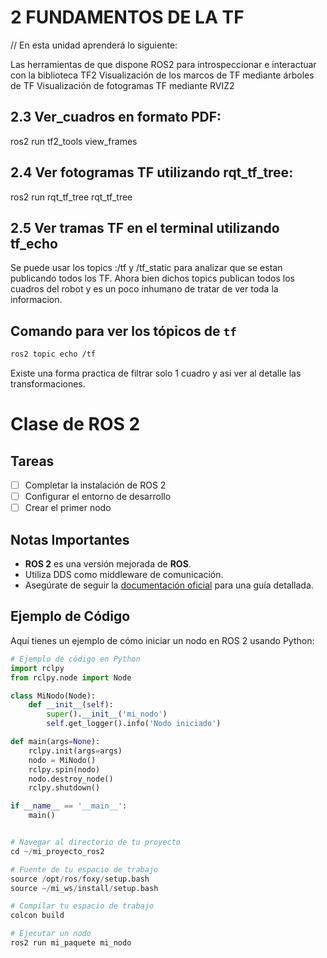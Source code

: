 


# 2 FUNDAMENTOS DE LA TF
// En esta unidad aprenderá lo siguiente:

Las herramientas de que dispone ROS2 para introspeccionar e interactuar con la biblioteca TF2
Visualización de los marcos de TF mediante árboles de TF
Visualización de fotogramas TF mediante RVIZ2

## 2.3 Ver_cuadros en formato PDF:
ros2 run tf2_tools view_frames

## 2.4 Ver fotogramas TF utilizando rqt_tf_tree:
ros2 run rqt_tf_tree rqt_tf_tree

## 2.5 Ver tramas TF en el terminal utilizando tf_echo
Se puede usar los topics :/tf  y /tf_static  para analizar que se estan publicando todos los TF.
Ahora bien dichos topics publican todos los cuadros del robot y es un poco inhumano de tratar de ver toda la informacion.

## Comando para ver los tópicos de `tf`
```sh
ros2 topic echo /tf
  ``` 

Existe una forma practica de filtrar solo 1 cuadro y asi ver al detalle las transformaciones.



# Clase de ROS 2

## Tareas

- [ ] Completar la instalación de ROS 2
- [ ] Configurar el entorno de desarrollo
- [ ] Crear el primer nodo

## Notas Importantes

- **ROS 2** es una versión mejorada de **ROS**.
- Utiliza DDS como middleware de comunicación.
- Asegúrate de seguir la [documentación oficial](https://docs.ros.org/en/foxy/index.html) para una guía detallada.

## Ejemplo de Código

Aquí tienes un ejemplo de cómo iniciar un nodo en ROS 2 usando Python:

```python
# Ejemplo de código en Python
import rclpy
from rclpy.node import Node

class MiNodo(Node):
    def __init__(self):
        super().__init__('mi_nodo')
        self.get_logger().info('Nodo iniciado')

def main(args=None):
    rclpy.init(args=args)
    nodo = MiNodo()
    rclpy.spin(nodo)
    nodo.destroy_node()
    rclpy.shutdown()

if __name__ == '__main__':
    main()


# Navegar al directorio de tu proyecto
cd ~/mi_proyecto_ros2

# Fuente de tu espacio de trabajo
source /opt/ros/foxy/setup.bash
source ~/mi_ws/install/setup.bash

# Compilar tu espacio de trabajo
colcon build

# Ejecutar un nodo
ros2 run mi_paquete mi_nodo


